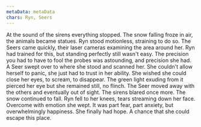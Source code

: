 ```yaml
---
metaData: metaData
chars: Ryn, Seers
---
```


At the sound of the sirens everything stopped. The snow falling froze in air, the animals became statues. Ryn stood motionless, straining to do so. The Seers came quickly, their laser cameras examining the area around her. Ryn had trained for this, but standing perfectly still wasn't easy. The precision you had to have to fool the probes was astounding, and precision she had. A Seer swept over to where she stood and scanned her. She couldn't allow herself to panic, she just had to trust in her ability. She wished she could close her eyes, to scream, to disappear. The green light exuding from it pierced her eye but she remained still, no flinch. The Seer moved away with the others and eventually out of sight. The sirens blared once more. The snow continued to fall. Ryn fell to her knees, tears streaming down her face. Overcome with emotion she wept. It was part fear, part anxiety, but overwhelmingly happiness. She finally had hope. A chance that she could escape this place.